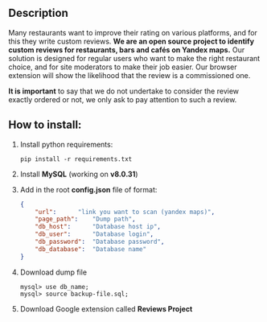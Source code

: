 ## Description
Many restaurants want to improve their rating on various platforms, and for this 
they write custom reviews. **We are an open source project to identify custom reviews
for restaurants, bars and cafés on Yandex maps.** Our solution is designed for regular
users who want to make the right restaurant choice, and for site moderators to make
their job easier.  Our browser extension will show the likelihood that the review is 
a commissioned one. 

**It is important** to say that we do not undertake to consider the review exactly ordered
or not, we only ask to pay attention to such a review.

## How to install:

1. Install python requirements:

    ```
    pip install -r requirements.txt
    ```

2. Install **MySQL** (working on **v8.0.31**)
3. Add in the root **config.json** file of format:

    ```json
    {
        "url": 		"link you want to scan (yandex maps)",
        "page_path": 	"Dump path",
        "db_host": 		"Database host ip",
        "db_user": 		"Database login",
        "db_password": 	"Database password",
        "db_database": 	"Database name"
    }
    ```

4. Download dump file

    ```
    mysql> use db_name;
    mysql> source backup-file.sql;
    ```
5. Download Google extension called **Reviews Project**